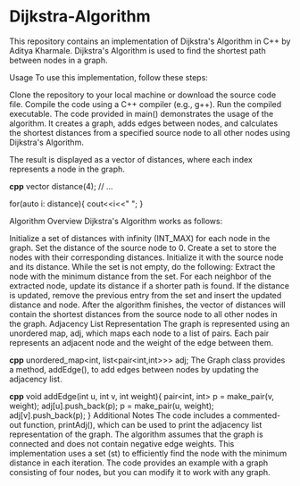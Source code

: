 # Dijkstra-Algorithm
This repository contains an implementation of Dijkstra's Algorithm in C++ by Aditya Kharmale. Dijkstra's Algorithm is used to find the shortest path between nodes in a graph.

Usage
To use this implementation, follow these steps:

Clone the repository to your local machine or download the source code file.
Compile the code using a C++ compiler (e.g., g++).
Run the compiled executable.
The code provided in main() demonstrates the usage of the algorithm. It creates a graph, adds edges between nodes, and calculates the shortest distances from a specified source node to all other nodes using Dijkstra's Algorithm.

The result is displayed as a vector of distances, where each index represents a node in the graph.

**cpp**
vector<int> distance(4);
// ...

for(auto i: distance){
    cout<<i<<" ";
}

Algorithm Overview
Dijkstra's Algorithm works as follows:

Initialize a set of distances with infinity (INT_MAX) for each node in the graph.
Set the distance of the source node to 0.
Create a set to store the nodes with their corresponding distances. Initialize it with the source node and its distance.
While the set is not empty, do the following:
Extract the node with the minimum distance from the set.
For each neighbor of the extracted node, update its distance if a shorter path is found.
If the distance is updated, remove the previous entry from the set and insert the updated distance and node.
After the algorithm finishes, the vector of distances will contain the shortest distances from the source node to all other nodes in the graph.
Adjacency List Representation
The graph is represented using an unordered map, adj, which maps each node to a list of pairs. Each pair represents an adjacent node and the weight of the edge between them.

**cpp**
unordered_map<int, list<pair<int,int>>> adj;
The Graph class provides a method, addEdge(), to add edges between nodes by updating the adjacency list.

**cpp**
void addEdge(int u, int v, int weight){
    pair<int, int> p = make_pair(v, weight);
    adj[u].push_back(p);
    p = make_pair(u, weight);
    adj[v].push_back(p);
}
Additional Notes
The code includes a commented-out function, printAdj(), which can be used to print the adjacency list representation of the graph.
The algorithm assumes that the graph is connected and does not contain negative edge weights.
This implementation uses a set (st) to efficiently find the node with the minimum distance in each iteration.
The code provides an example with a graph consisting of four nodes, but you can modify it to work with any graph.
